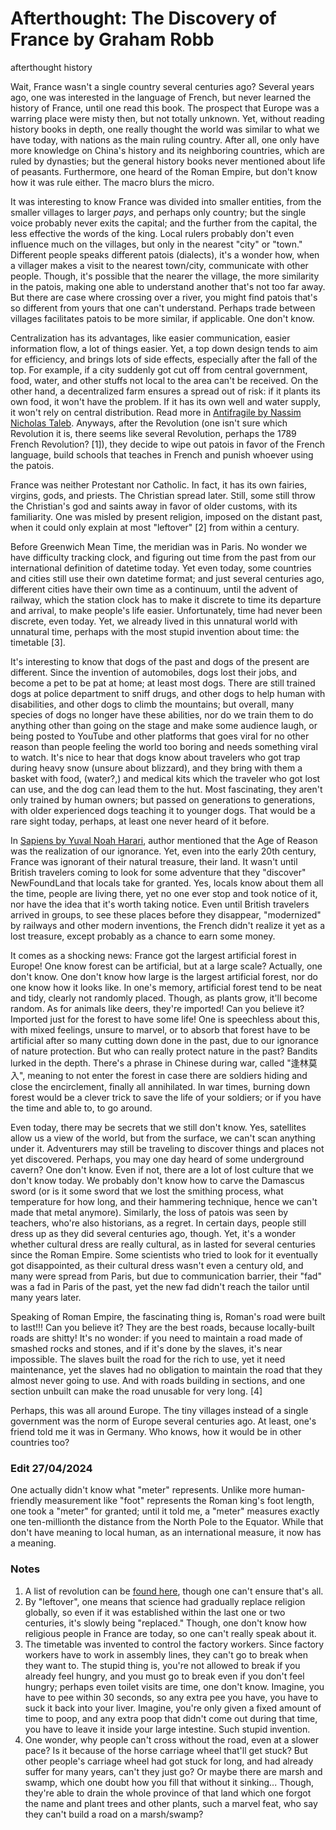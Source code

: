 # Afterthought: The Discovery of France by Graham Robb
afterthought history

Wait, France wasn't a single country several centuries ago? Several years ago, one was interested in the language of French, but never learned the history of France, until one read this book. The prospect that Europe was a warring place were misty then, but not totally unknown. Yet, without reading history books in depth, one really thought the world was similar to what we have today, with nations as the main ruling country. After all, one only have more knowledge on China's history and its neighboring countries, which are ruled by dynasties; but the general history books never mentioned about life of peasants. Furthermore, one heard of the Roman Empire, but don't know how it was rule either. The macro blurs the micro. 

It was interesting to know France was divided into smaller entities, from the smaller villages to larger _pays_, and perhaps only country; but the single voice probably never exits the capital; and the further from the capital, the less effective the words of the king. Local rulers probably don't even influence much on the villages, but only in the nearest "city" or "town." Different people speaks different patois (dialects), it's a wonder how, when a villager makes a visit to the nearest town/city, communicate with other people. Though, it's possible that the nearer the village, the more similarity in the patois, making one able to understand another that's not too far away. But there are case where crossing over a river, you might find patois that's so different from yours that one can't understand. Perhaps trade between villages facilitates patois to be more similar, if applicable. One don't know. 

Centralization has its advantages, like easier communication, easier information flow, a lot of things easier. Yet, a top down design tends to aim for efficiency, and brings lots of side effects, especially after the fall of the top. For example, if a city suddenly got cut off from central government, food, water, and other stuffs not local to the area can't be received. On the other hand, a decentralized farm ensures a spread out of risk: if it plants its own food, it won't have the problem. If it has its own well and water supply, it won't rely on central distribution. Read more in [Antifragile by Nassim Nicholas Taleb](https://archive.org/details/Antifragile). Anyways, after the Revolution (one isn't sure which Revolution it is, there seems like several Revolution, perhaps the 1789 French Revolution? [1]), they decide to wipe out patois in favor of the French language, build schools that teaches in French and punish whoever using the patois. 

France was neither Protestant nor Catholic. In fact, it has its own fairies, virgins, gods, and priests. The Christian spread later. Still, some still throw the Christian's god and saints away in favor of older customs, with its familiarity. One was misled by present religion, imposed on the distant past, when it could only explain at most "leftover" [2] from within a century. 

Before Greenwich Mean Time, the meridian was in Paris. No wonder we have difficulty tracking clock, and figuring out time from the past from our international definition of datetime today. Yet even today, some countries and cities still use their own datetime format; and just several centuries ago, different cities have their own time as a continuum, until the advent of railway, which the station clock has to make it discrete to time its departure and arrival, to make people's life easier. Unfortunately, time had never been discrete, even today. Yet, we already lived in this unnatural world with unnatural time, perhaps with the most stupid invention about time: the timetable [3]. 

It's interesting to know that dogs of the past and dogs of the present are different. Since the invention of automobiles, dogs lost their jobs, and become a pet to be pat at home; at least most dogs. There are still trained dogs at police department to sniff drugs, and other dogs to help human with disabilities, and other dogs to climb the mountains; but overall, many species of dogs no longer have these abilities, nor do we train them to do anything other than going on the stage and make some audience laugh, or being posted to YouTube and other platforms that goes viral for no other reason than people feeling the world too boring and needs something viral to watch. It's nice to hear that dogs know about travelers who got trap during heavy snow (unsure about blizzard), and they bring with them a basket with food, (water?,) and medical kits which the traveler who got lost can use, and the dog can lead them to the hut. Most fascinating, they aren't only trained by human owners; but passed on generations to generations, with older experienced dogs teaching it to younger dogs. That would be a rare sight today, perhaps, at least one never heard of it before. 

In [Sapiens by Yuval Noah Harari](https://archive.org/details/sapiens_202104/page/14/mode/2up), author mentioned that the Age of Reason was the realization of our ignorance. Yet, even into the early 20th century, France was ignorant of their natural treasure, their land. It wasn't until British travelers coming to look for some adventure that they "discover" NewFoundLand that locals take for granted. Yes, locals know about them all the time, people are living there, yet no one ever stop and took notice of it, nor have the idea that it's worth taking notice. Even until British travelers arrived in groups, to see these places before they disappear, "modernized" by railways and other modern inventions, the French didn't realize it yet as a lost treasure, except probably as a chance to earn some money. 

It comes as a shocking news: France got the largest artificial forest in Europe! One know forest can be artificial, but at a large scale? Actually, one don't know. One don't know how large is the largest artificial forest, nor do one know how it looks like. In one's memory, artificial forest tend to be neat and tidy, clearly not randomly placed. Though, as plants grow, it'll become random. As for animals like deers, they're imported! Can you believe it? Imported just for the forest to have some life! One is speechless about this, with mixed feelings, unsure to marvel, or to absorb that forest have to be artificial after so many cutting down done in the past, due to our ignorance of nature protection. But who can really protect nature in the past? Bandits lurked in the depth. There's a phrase in Chinese during war, called "逢林莫入", meaning to not enter the forest in case there are soldiers hiding and close the encirclement, finally all annihilated. In war times, burning down forest would be a clever trick to save the life of your soldiers; or if you have the time and able to, to go around. 

Even today, there may be secrets that we still don't know. Yes, satellites allow us a view of the world, but from the surface, we can't scan anything under it. Adventurers may still be traveling to discover things and places not yet discovered. Perhaps, you may one day heard of some underground cavern? One don't know. Even if not, there are a lot of lost culture that we don't know today. We probably don't know how to carve the Damascus sword (or is it some sword that we lost the smithing process, what temperature for how long, and their hammering technique, hence we can't made that metal anymore). Similarly, the loss of patois was seen by teachers, who're also historians, as a regret. In certain days, people still dress up as they did several centuries ago, though. Yet, it's a wonder whether cultural dress are really cultural, as in lasted for several centuries since the Roman Empire. Some scientists who tried to look for it eventually got disappointed, as their cultural dress wasn't even a century old, and many were spread from Paris, but due to communication barrier, their "fad" was a fad in Paris of the past, yet the new fad didn't reach the tailor until many years later. 

Speaking of Roman Empire, the fascinating thing is, Roman's road were built to last!!! Can you believe it? They are the best roads, because locally-built roads are shitty! It's no wonder: if you need to maintain a road made of smashed rocks and stones, and if it's done by the slaves, it's near impossible. The slaves built the road for the rich to use, yet it need maintenance, yet the slaves had no obligation to maintain the road that they almost never going to use. And with roads building in sections, and one section unbuilt can make the road unusable for very long. [4]

Perhaps, this was all around Europe. The tiny villages instead of a single government was the norm of Europe several centuries ago. At least, one's friend told me it was in Germany. Who knows, how it would be in other countries too? 

### Edit 27/04/2024
One actually didn't know what "meter" represents. Unlike more human-friendly measurement like "foot" represents the Roman king's foot length, one took a "meter" for granted; until it told me, a "meter" measures exactly one ten-millionth the distance from the North Pole to the Equator. While that don't have meaning to local human, as an international measure, it now has a meaning. 

### Notes
1. A list of revolution can be [found here](https://guides.loc.gov/women-in-the-french-revolution/revolutions-rebellions/1789-1830-1848#:~:text=The%20three%20major%20revolutions%20in,his%20famous%20wife%2C%20Marie%20Antoinette.), though one can't ensure that's all. 
2. By "leftover", one means that science had gradually replace religion globally, so even if it was established within the last one or two centuries, it's slowly being "replaced." Though, one don't know how religious people in France are today, so one can't really speak about it. 
3. The timetable was invented to control the factory workers. Since factory workers have to work in assembly lines, they can't go to break when they want to. The stupid thing is, you're not allowed to break if you already feel hungry, and you must go to break even if you don't feel hungry; perhaps even toilet visits are time, one don't know. Imagine, you have to pee within 30 seconds, so any extra pee you have, you have to suck it back into your liver. Imagine, you're only given a fixed amount of time to poop, and any extra poop that didn't come out during that time, you have to leave it inside your large intestine. Such stupid invention. 
4. One wonder, why people can't cross without the road, even at a slower pace? Is it because of the horse carriage wheel that'll get stuck? But other people's carriage wheel had got stuck for long, and had already suffer for many years, can't they just go? Or maybe there are marsh and swamp, which one doubt how you fill that without it sinking... Though, they're able to drain the whole province of that land which one forgot the name and plant trees and other plants, such a marvel feat, who say they can't build a road on a marsh/swamp? 